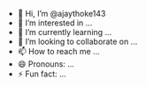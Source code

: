 - 👋 Hi, I’m @ajaythoke143
- 👀 I’m interested in ...
- 🌱 I’m currently learning ...
- 💞️ I’m looking to collaborate on ...
- 📫 How to reach me ...
- 😄 Pronouns: ...
- ⚡ Fun fact: ...

<!---
ajaythoke143/ajaythoke143 is a ✨ special ✨ repository because its `README.md` (this file) appears on your GitHub profile.
You can click the Preview link to take a look at your changes.
--->
